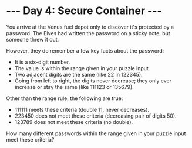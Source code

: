 # --- Day 4: Secure Container ---
You arrive at the Venus fuel depot only to discover it's protected by a password. The Elves had written the password on a sticky note, but someone threw it out.

However, they do remember a few key facts about the password:

- It is a six-digit number.    
- The value is within the range given in your puzzle input.  
- Two adjacent digits are the same (like 22 in 122345).  
- Going from left to right, the digits never decrease; they only ever increase or stay the same (like 111123 or 135679).  

Other than the range rule, the following are true:

- 111111 meets these criteria (double 11, never decreases).  
- 223450 does not meet these criteria (decreasing pair of digits 50).  
- 123789 does not meet these criteria (no double).  

How many different passwords within the range given in your puzzle input meet these criteria?
